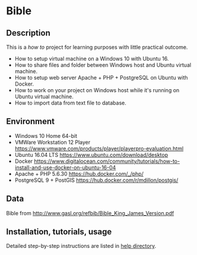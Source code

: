# Bible

## Description

This is a _how to_ project for learning purposes with little practical outcome.
* How to setup virtual machine on a Windows 10 with Ubuntu 16.
* How to share files and folder between Windows host and Ubuntu virtual machine.
* How to setup web server Apache + PHP + PostgreSQL on Ubuntu with Docker.
* How to work on your project on Windows host while it's running on Ubuntu virtual machine.
* How to import data from text file to database.


## Environment

* Windows 10 Home 64-bit
* VMWare Workstation 12 Player https://www.vmware.com/products/player/playerpro-evaluation.html
* Ubuntu 16.04 LTS https://www.ubuntu.com/download/desktop
* Docker https://www.digitalocean.com/community/tutorials/how-to-install-and-use-docker-on-ubuntu-16-04
* Apache + PHP 5.6.30 https://hub.docker.com/_/php/
* PostgreSQL 9 + PostGIS  https://hub.docker.com/r/mdillon/postgis/


## Data

Bible from http://www.gasl.org/refbib/Bible_King_James_Version.pdf

## Installation, tutorials, usage

Detailed step-by-step instructions are listed in [help directory](help/01.Index.md).
